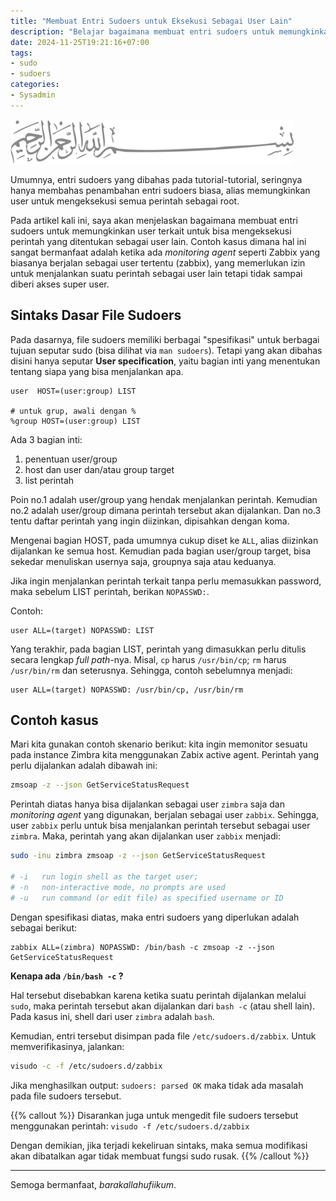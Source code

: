 ```yaml
---
title: "Membuat Entri Sudoers untuk Eksekusi Sebagai User Lain"
description: "Belajar bagaimana membuat entri sudoers untuk memungkinkan suatu pengguna untuk mengeksekusi perintah sebagai pengguna lain. Panduan step-by-step untuk System Adminstrator/DevOps."
date: 2024-11-25T19:21:16+07:00
tags:
- sudo
- sudoers
categories:
- Sysadmin
---
```


![Bismillah](/images/bismillah-2.png#center)

Umumnya, entri sudoers yang dibahas pada tutorial-tutorial, seringnya hanya membahas penambahan entri sudoers biasa, alias memungkinkan user untuk mengeksekusi semua perintah sebagai root.

Pada artikel kali ini, saya akan menjelaskan bagaimana membuat entri sudoers untuk memungkinkan user terkait untuk bisa mengeksekusi perintah yang ditentukan sebagai user lain. Contoh kasus dimana hal ini sangat bermanfaat adalah ketika ada _monitoring agent_ seperti Zabbix yang biasanya berjalan sebagai user tertentu (zabbix), yang memerlukan izin untuk menjalankan suatu perintah sebagai user lain tetapi tidak sampai diberi akses super user. 

## Sintaks Dasar File Sudoers

Pada dasarnya, file sudoers memiliki berbagai "spesifikasi" untuk berbagai tujuan seputar sudo (bisa dilihat via `man sudoers`). Tetapi yang akan dibahas disini hanya seputar __User specification__, yaitu bagian inti yang menentukan tentang siapa yang bisa menjalankan apa.

```sudoer
user  HOST=(user:group) LIST

# untuk grup, awali dengan %
%group HOST=(user:group) LIST
```

Ada 3 bagian inti: 

1. penentuan user/group
2. host dan user dan/atau group target
3. list perintah

Poin no.1 adalah user/group yang hendak menjalankan perintah. Kemudian no.2 adalah user/group dimana perintah tersebut akan dijalankan. Dan no.3 tentu daftar perintah yang ingin diizinkan, dipisahkan dengan koma.

Mengenai bagian HOST, pada umumnya cukup diset ke `ALL`, alias diizinkan dijalankan ke semua host. Kemudian pada bagian user/group target, bisa sekedar menuliskan usernya saja, groupnya saja atau keduanya.

Jika ingin menjalankan perintah terkait tanpa perlu memasukkan password, maka sebelum LIST perintah, berikan `NOPASSWD:`.

Contoh:

```sudoers
user ALL=(target) NOPASSWD: LIST
```

Yang terakhir, pada bagian LIST, perintah yang dimasukkan perlu ditulis secara lengkap _full path_-nya. Misal, `cp` harus `/usr/bin/cp`; `rm` harus `/usr/bin/rm` dan seterusnya. Sehingga, contoh sebelumnya menjadi:

```sudoers
user ALL=(target) NOPASSWD: /usr/bin/cp, /usr/bin/rm
```

## Contoh kasus

Mari kita gunakan contoh skenario berikut: kita ingin memonitor sesuatu pada instance Zimbra kita menggunakan Zabix active agent. Perintah yang perlu dijalankan adalah dibawah ini:

```bash
zmsoap -z --json GetServiceStatusRequest
```

Perintah diatas hanya bisa dijalankan sebagai user `zimbra` saja dan _monitoring agent_ yang digunakan, berjalan sebagai user `zabbix`. Sehingga, user `zabbix` perlu untuk bisa menjalankan perintah tersebut sebagai user `zimbra`. Maka, perintah yang akan dijalankan user `zabbix` menjadi:

```bash
sudo -inu zimbra zmsoap -z --json GetServiceStatusRequest

# -i   run login shell as the target user;
# -n   non-interactive mode, no prompts are used
# -u   run command (or edit file) as specified username or ID
```

Dengan spesifikasi diatas, maka entri sudoers yang diperlukan adalah sebagai berikut:

```
zabbix ALL=(zimbra) NOPASSWD: /bin/bash -c zmsoap -z --json GetServiceStatusRequest
```

__Kenapa ada `/bin/bash -c` ?__

Hal tersebut disebabkan karena ketika suatu perintah dijalankan melalui `sudo`, maka perintah tersebut akan dijalankan dari `bash -c` (atau shell lain). Pada kasus ini, shell dari user `zimbra` adalah `bash`.

Kemudian, entri tersebut disimpan pada file `/etc/sudoers.d/zabbix`. Untuk memverifikasinya, jalankan:

```bash
visudo -c -f /etc/sudoers.d/zabbix
```

Jika menghasilkan output: `sudoers: parsed OK` maka tidak ada masalah pada file sudoers tersebut.

{{% callout %}}
Disarankan juga untuk mengedit file sudoers tersebut menggunakan perintah: `visudo -f /etc/sudoers.d/zabbix`

Dengan demikian, jika terjadi kekeliruan sintaks, maka semua modifikasi akan dibatalkan agar tidak membuat fungsi sudo rusak.
{{% /callout %}}

---

Semoga bermanfaat, _barakallahufiikum_.
